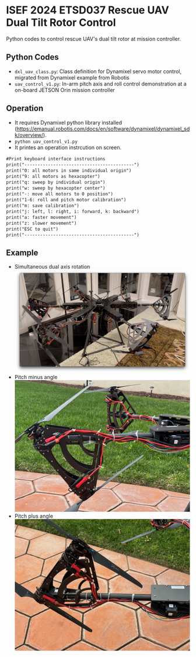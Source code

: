 # ISEF 2024 ETSD037 Rescue UAV Dual Tilt Rotor Control
Python codes to control rescue UAV's dual tilt rotor at mission controller.
## Python Codes
- `dxl_uav_class.py`: Class definition for Dynamixel servo motor control, migrated from Dynamixel example from Robotis
- `uav_control_v1.py`: In-arm pitch axis and roll control demonstration at a on-board JETSON Orin mission controller
## Operation
- It requires Dynamixel python library installed (https://emanual.robotis.com/docs/en/software/dynamixel/dynamixel_sdk/overview/).
- `python uav_control_v1.py`
- It printes an operation instrcution on screen.
```
#Print keyboard interface instructions
print("------------------------------------------")
print("0: all motors in same individual origin")
print("9: all motors as hexacopter")
print("q: sweep by individual origin")
print("w: sweep by hexacopter center")
print("-: move all motors to 0 position")
print("1-6: roll and pitch motor calibration")
print("m: save calibration")
print("j: left, l: right, i: forward, k: backward")
print("a: faster movement")
print("z: slower movement")
print("ESC to quit")
print("------------------------------------------")
```
## Example
- Simultaneous dual axis rotation
![sample image](https://github.com/Cinderpe1t/ISEF_UAV_rescue_tilt_rotor/blob/main/Dual-axis%20tilt%20rotor%20test.png)
- Pitch minus angle
![pitch angle minus](https://github.com/Cinderpe1t/ISEF_UAV_rescue_tilt_rotor/blob/main/rescue%20UAV%20arm%20pitch%20angle%20minus%2045.jpeg)
- Pitch plus angle
![pitch angle plus](https://github.com/Cinderpe1t/ISEF_UAV_rescue_tilt_rotor/blob/main/rescue%20UAV%20arm%20pitch%20angle%20plus%2045.jpeg)
